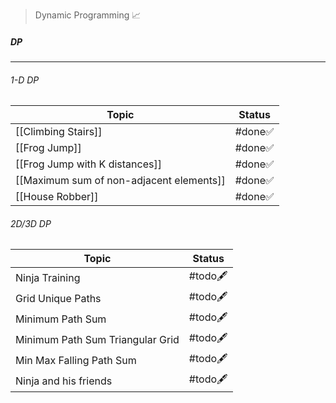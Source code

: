 > Dynamic Programming  📈
##### DP
---
###### 1-D DP
| Topic                                    | Status |
| ---------------------------------------- | ------ |
| [[Climbing Stairs]]                      | #done✅ |
| [[Frog Jump]]                            | #done✅ |
| [[Frog Jump with K distances]]           | #done✅ |
| [[Maximum sum of non-adjacent elements]] | #done✅ |
| [[House Robber]]                         | #done✅ |
###### 2D/3D DP
| Topic                            | Status   |
| -------------------------------- | -------- |
| Ninja Training                   | #todo🖋️ |
| Grid Unique Paths                | #todo🖋️ |
| Minimum Path Sum                 | #todo🖋️ |
| Minimum Path Sum Triangular Grid | #todo🖋️ |
| Min Max Falling Path Sum         | #todo🖋️ |
| Ninja and his friends            | #todo🖋️ |

